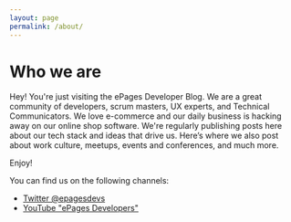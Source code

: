 ```yaml
---
layout: page
permalink: /about/
---
```

# Who we are

Hey!
You're just visiting the ePages Developer Blog.
We are a great community of developers, scrum masters, UX experts, and Technical Communicators.
We love e-commerce and our daily business is hacking away on our online shop software.
We're regularly publishing posts here about our tech stack and ideas that drive us.
Here’s where we also post about work culture, meetups, events and conferences, and much more.

Enjoy!

You can find us on the following channels:

* [Twitter @epagesdevs](https://twitter.com/epagesdevs?lang=en)
* [YouTube "ePages Developers"](https://www.youtube.com/channel/UCI5hX9kgUGFnYpfxZYxlP0Q)
